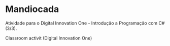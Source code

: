 # Mandiocada

Atividade para o Digital Innovation One - Introdução a Programação com C# (3/3).

Classroom activit (Digital Innovation One)
